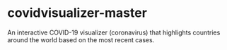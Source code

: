 # covidvisualizer-master
An interactive COVID-19 visualizer (coronavirus) that highlights countries around the world based on the most recent cases.
